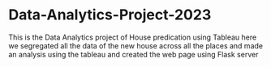 # Data-Analytics-Project-2023
This is the Data Analytics project of House predication using Tableau here we segregated all the data of the new house across all the places and made an analysis using the tableau and created the web page using Flask server
